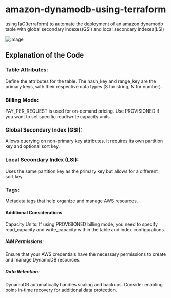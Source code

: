 # amazon-dynamodb-using-terraform
using IaC(terraform) to automate the deployment of an amazon dynamodb table with global secondary indexes(GSI) and local secondary indexes(LSI)


![image](https://github.com/user-attachments/assets/aa67895d-dda5-449b-a3d1-3766462d9905)

## Explanation of the Code


### Table Attributes: 
Define the attributes for the table. The hash_key and range_key are the primary keys, with their respective data types (S for string, N for number).

### Billing Mode: 
PAY_PER_REQUEST is used for on-demand pricing. Use PROVISIONED if you want to set specific read/write capacity units.

### Global Secondary Index (GSI): 
Allows querying on non-primary key attributes. It requires its own partition key and optional sort key.

### Local Secondary Index (LSI): 
Uses the same partition key as the primary key but allows for a different sort key.

### Tags: 
Metadata tags that help organize and manage AWS resources.

#### Additional Considerations
Capacity Units: If using PROVISIONED billing mode, you need to specify read_capacity and write_capacity within the table and index configurations.

##### IAM Permissions: 
Ensure that your AWS credentials have the necessary permissions to create and manage DynamoDB resources.

##### Data Retention: 
DynamoDB automatically handles scaling and backups. Consider enabling point-in-time recovery for additional data protection.
